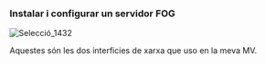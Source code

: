 ### Instalar i configurar un servidor FOG

![Selecció_1432](https://github.com/joelcalvet/fog/assets/114162327/f681e9e0-bdcb-4f6e-a77a-d1b8c09e8404)

Aquestes són les dos interficies de xarxa que uso en la meva MV.
